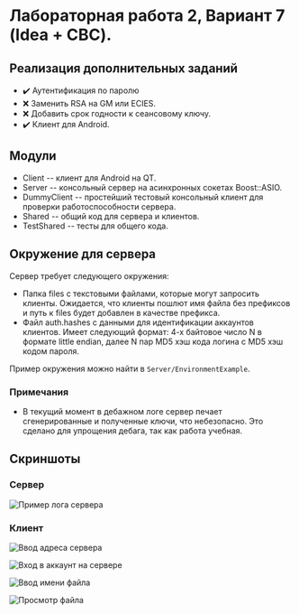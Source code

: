 # Лабораторная работа 2, Вариант 7 (Idea + CBC).
 
## Реализация дополнительных заданий

 - :heavy_check_mark: Аутентификация по паролю
 - :x: Заменить RSA на GM или ECIES.
 - :x: Добавить срок годности к сеансовому ключу.
 - :heavy_check_mark: Клиент для Android.

## Модули

 - Client -- клиент для Android на QT.
 - Server -- консольный сервер на асинхронных сокетах Boost::ASIO.
 - DummyClient -- простейший тестовый консольный клиент для проверки работоспособности сервера.
 - Shared -- общий код для сервера и клиентов.
 - TestShared -- тесты для общего кода.

## Окружение для сервера

Сервер требует следующего окружения:

 - Папка files с текстовыми файлами, которые могут запросить клиенты. Ожидается, что клиенты пошлют имя файла 
   без префиксов и путь к files будет добавлен в качестве префикса.
 - Файл auth.hashes с данными для идентификации аккаунтов клиентов. Имеет следующий формат: 4-х байтовое число N
   в формате little endian, далее N пар MD5 хэш кода логина с MD5 хэш кодом пароля.
   
Пример окружения можно найти в `Server/EnvironmentExample`.

### Примечания

 - В текущий момент в дебажном логе сервер печает сгенерированные и полученные ключи, что небезопасно. 
   Это сделано для упрощения дебага, так как работа учебная.

## Скриншоты

### Сервер

![Пример лога сервера](ReadmeResources/ServerLog.png)

### Клиент

![Ввод адреса сервера](ReadmeResources/Client1.jpg)

![Вход в аккаунт на сервере](ReadmeResources/Client2.jpg)

![Ввод имени файла](ReadmeResources/Client3.jpg)

![Просмотр файла](ReadmeResources/Client4.jpg)
